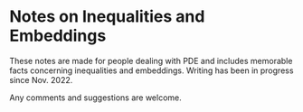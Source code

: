 # Notes on Inequalities and Embeddings

These notes are made for people dealing with PDE and includes memorable facts concerning inequalities and embeddings.
Writing has been in progress since Nov. 2022.

Any comments and suggestions are welcome.
